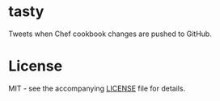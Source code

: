# tasty

Tweets when Chef cookbook changes are pushed to GitHub.

# License
MIT - see the accompanying [LICENSE](https://github.com/acrmp/tasty/blob/master/LICENSE) file for details.

